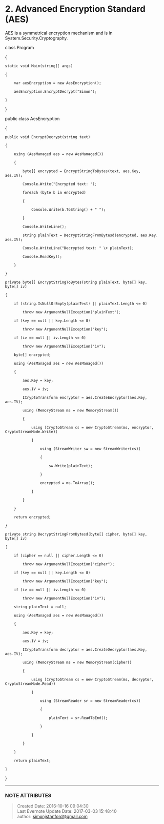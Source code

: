 # 2\. Advanced Encryption Standard (AES)

AES is a symmetrical encryption mechanism and is in
System.Security.Cryptography.

  

class Program

{

    static void Main(string[] args)

    {

        var aesEncryption = new AesEncryption();

        aesEncryption.EncryptDecrypt("Simon");

    }

}

public class AesEncryption

{

    public void EncryptDecrypt(string text)

    {

        using (AesManaged aes = new AesManaged())

        {

            byte[] encrypted = EncryptStringToBytes(text, aes.Key, aes.IV);

            Console.Write("Encrypted text: ");

            foreach (byte b in encrypted)

            {

                Console.Write(b.ToString() + " ");

            }

            Console.WriteLine();

            string plainText = DecryptStringFromBytesd(encrypted, aes.Key, aes.IV);

            Console.WriteLine("Decrypted text: " \+ plainText);

            Console.ReadKey();

        }

    }

    private byte[] EncryptStringToBytes(string plainText, byte[] key, byte[] iv)

    {

        if (string.IsNullOrEmpty(plainText) || plainText.Length <= 0)

            throw new ArgumentNullException("plainText");

        if (key == null || key.Length <= 0)

            throw new ArgumentNullException("key");

        if (iv == null || iv.Length <= 0)

            throw new ArgumentNullException("iv");

        byte[] encrypted;

        using (AesManaged aes = new AesManaged())

        {

            aes.Key = key;

            aes.IV = iv;

            ICryptoTransform encryptor = aes.CreateEncryptor(aes.Key, aes.IV);

            using (MemoryStream ms = new MemoryStream())

            {

                using (CryptoStream cs = new CryptoStream(ms, encryptor, CryptoStreamMode.Write))

                {

                    using (StreamWriter sw = new StreamWriter(cs))

                    {

                        sw.Write(plainText);

                    }

                    encrypted = ms.ToArray();

                }

            }

        }

        return encrypted;

    }

    private string DecryptStringFromBytesd(byte[] cipher, byte[] key, byte[] iv)

    {

        if (cipher == null || cipher.Length <= 0)

            throw new ArgumentNullException("cipher");

        if (key == null || key.Length <= 0)

            throw new ArgumentNullException("key");

        if (iv == null || iv.Length <= 0)

            throw new ArgumentNullException("iv");

        string plainText = null;

        using (AesManaged aes = new AesManaged())

        {

            aes.Key = key;

            aes.IV = iv;

            ICryptoTransform decryptor = aes.CreateDecryptor(aes.Key, aes.IV);

            using (MemoryStream ms = new MemoryStream(cipher))

            {

                using (CryptoStream cs = new CryptoStream(ms, decryptor, CryptoStreamMode.Read))

                {

                    using (StreamReader sr = new StreamReader(cs))

                    {

                        plainText = sr.ReadToEnd();

                    }

                }

            }

        }

        return plainText;

    }

}

  


---
### NOTE ATTRIBUTES
>Created Date: 2016-10-16 09:04:30  
>Last Evernote Update Date: 2017-03-03 15:48:40  
>author: simonjstanford@gmail.com  
